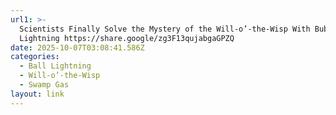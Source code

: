 ```yaml
---
url1: >-
  Scientists Finally Solve the Mystery of the Will-o’-the-Wisp With Bubbles and
  Lightning https://share.google/zg3F13qujabgaGPZQ
date: 2025-10-07T03:08:41.586Z
categories:
  - Ball Lightning
  - Will-o’-the-Wisp
  - Swamp Gas
layout: link
---
```


